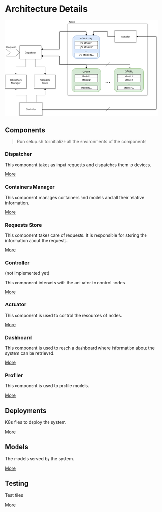 # Architecture Details
<img src="./doc/img/GeneralView.png">

## Components
> Run setup.sh to initialize all the environments of the components
 
### Dispatcher
This component takes as input requests and dispatches them to devices.

[More](./components/dispatcher/)

### Containers Manager
This component manages containers and models and all their relative information.

[More](./components/containers_manager/)

### Requests Store
This component takes care of requests. It is responsible for storing the information about the requests.

[More](./components/requests_store/)

### Controller
(not implemented yet)

This component interacts with the actuator to control nodes.

[More](./components/controller/)

### Actuator
This component is used to control the resources of nodes.

[More](components/actuator_controller/)

### Dashboard
This component is used to reach a dashboard where information about the system can be retrieved.

[More](./components/dashboard/)

### Profiler
This component is used to profile models.

[More](./components/profiler/)

## Deployments
K8s files to deploy the system.

[More](./deployments/)

## Models
The models served by the system.

[More](./models/)

## Testing
Test files

[More](./testing/)